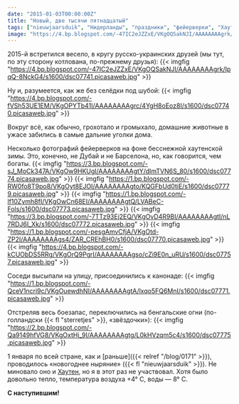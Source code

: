 ```yaml
---
date: "2015-01-03T00:00:00Z"
title: "Новый, две тысячи пятнадцатый"
tags: ["nieuwjaarsduik", "Нидерланды", "праздники", "фейерверки", "Хаутен"]
image: "https://4.bp.blogspot.com/-47IC2eJZZxE/VKgOQSakNJI/AAAAAAAAgrk/IpqQ-8NckG4/s1600/dsc07741.picasaweb.jpg"
---
```


2015-й встретился весело, в кругу русско-украинских друзей (мы тут, по эту сторону котлована, по-прежнему друзья):
{{< imgfig "https://4.bp.blogspot.com/-47IC2eJZZxE/VKgOQSakNJI/AAAAAAAAgrk/IpqQ-8NckG4/s1600/dsc07741.picasaweb.jpg" >}}

<!--more-->

Ну и, разумеется, как же без селёдки под шубой:
{{< imgfig "https://4.bp.blogspot.com/-fVSh53UE1EM/VKgOPYTb41I/AAAAAAAAgrc/4YgH8oEoz8I/s1600/dsc07740.picasaweb.jpg" >}}

Вокруг всё, как обычно, грохотало и громыхало, домашние животные в ужасе забились в самые дальние уголки дома.

Несколько фотографий фейерверков на фоне бесснежной хаутенской зимы. Это, конечно, не Дубай и не Барселона, но, как говорится, чем богаты.
{{< imgfig "https://3.bp.blogspot.com/-sJ_MoCk347A/VKgOw9HKUgI/AAAAAAAAgtY/dlmTVN6S_80/s1600/dsc07774.picasaweb.jpg" >}}
{{< imgfig "https://1.bp.blogspot.com/-RW0fo8T9po8/VKgOyt8EJOI/AAAAAAAAgto/KQGFbUd0tiE/s1600/dsc07779.picasaweb.jpg" >}}
{{< imgfig "https://1.bp.blogspot.com/-lf10Zymh8fI/VKgOwCn68EI/AAAAAAAAgtQ/LVABeC-Fols/s1600/dsc07773.picasaweb.jpg" >}}
{{< imgfig "https://3.bp.blogspot.com/-7TTz93Ej2EQ/VKgOvD4R9BI/AAAAAAAAgtI/nL7RDJ6I_Xk/s1600/dsc07772.picasaweb.jpg" >}}
{{< imgfig "https://1.bp.blogspot.com/-pesgAmvCfjA/VKgOtd-ZP2I/AAAAAAAAgs4/ZAR_CREhBH0/s1600/dsc07770.picasaweb.jpg" >}}
{{< imgfig "https://4.bp.blogspot.com/-kCUObDS5RRg/VKgOrQ9PgrI/AAAAAAAAgso/cZi9E0n_uRU/s1600/dsc07757.picasaweb.jpg" >}}

Соседи высыпали на улицу, присоединились к канонаде:
{{< imgfig "https://1.bp.blogspot.com/-QceV1ncri9c/VKgOuewdhNI/AAAAAAAAgtA/lxqo5FQ6MnI/s1600/dsc07771.picasaweb.jpg" >}}

Отстреляв весь боезапас, переключились на бенгальские огни (по-голландски {{< fl "sterretjes" >}}, «звёздочки»):
{{< imgfig "https://2.bp.blogspot.com/-Qa9149hfVG8/VKgOxtHj_9I/AAAAAAAAgtg/L0kHVzqm5c4/s1600/dsc07775.picasaweb.jpg" >}}

1 января по всей стране, как и [раньше]({{< relref "/blog/0171" >}}), проводилось «новогоднее ныряние» ({{< fl "nieuwjaarsduik" >}}). Не миновало оно и [Хаутен](http://www.nieuwjaarsduikhouten.nl/), но я в этот раз не участвовал. Хотя было довольно тепло, температура воздуха +4° C, воды — 8° C.

**С наступившим!**
